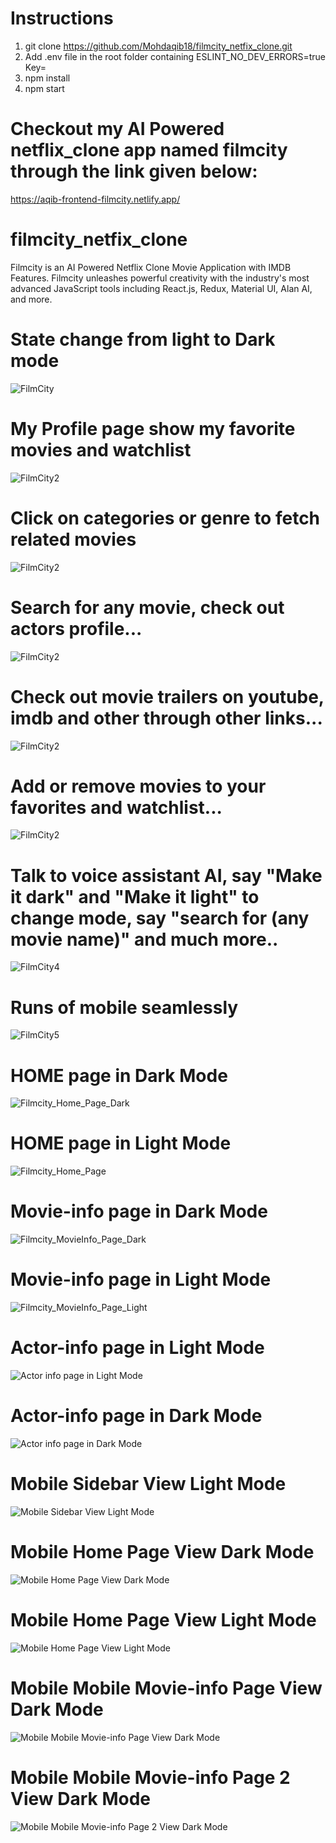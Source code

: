 # Instructions
1. git clone https://github.com/Mohdaqib18/filmcity_netfix_clone.git
2. Add .env file in the root folder containing ESLINT_NO_DEV_ERRORS=true  Key=<API KEY>
3. npm install
4. npm start


# Checkout my AI Powered netflix_clone app named filmcity through the link given below:
 https://aqib-frontend-filmcity.netlify.app/


# filmcity_netfix_clone
Filmcity is an AI Powered Netflix Clone Movie Application with IMDB Features. Filmcity unleashes powerful creativity with the industry's most advanced JavaScript tools including React.js, Redux, Material UI, Alan AI, and more.

# State change from light to Dark mode
![FilmCity](https://user-images.githubusercontent.com/37264147/196005850-142e65cb-77de-4b52-b6c9-27c9a4a39178.gif)


# My Profile page show my favorite movies and watchlist
![FilmCity2](https://user-images.githubusercontent.com/37264147/196006160-7ae50c36-3efe-443b-accc-da0773db0696.gif)

# Click on categories or genre to fetch related movies 
![FilmCity2](https://user-images.githubusercontent.com/37264147/196006377-3d98a0e6-8942-42a8-a5d0-beab29048b4c.gif)

# Search for any movie, check out actors profile...
![FilmCity2](https://user-images.githubusercontent.com/37264147/196006577-8c8339f5-63eb-46af-b555-518c842c8e42.gif)

# Check out movie trailers on youtube, imdb and other through other links...
![FilmCity2](https://user-images.githubusercontent.com/37264147/196006795-77b1dee5-652e-43a7-b382-50b228b5a3de.gif)

# Add or remove movies to your favorites and watchlist...
![FilmCity2](https://user-images.githubusercontent.com/37264147/196006952-904b6a1b-86d4-449b-9f91-1435779b5e0c.gif)

# Talk to voice assistant AI, say "Make it dark" and "Make it light" to change mode, say "search for (any movie name)" and much more..
  ![FilmCity4](https://user-images.githubusercontent.com/37264147/196008888-15effea8-f05e-4732-8522-f0e8eea3521d.gif)

# Runs of mobile seamlessly
![FilmCity5](https://user-images.githubusercontent.com/37264147/196008959-a053760f-ab8e-4a59-980c-8b865e7662a5.gif)

  
  
# HOME page in Dark Mode
![Filmcity_Home_Page_Dark](https://user-images.githubusercontent.com/37264147/195973215-3c1c6373-8097-4f70-8d19-3e3e8024c8d2.jpg)


# HOME page in Light Mode
![Filmcity_Home_Page](https://user-images.githubusercontent.com/37264147/195973396-e92f72f3-b846-45f0-a2a6-dc93f05ce2f2.jpg)


# Movie-info page in Dark Mode
![Filmcity_MovieInfo_Page_Dark](https://user-images.githubusercontent.com/37264147/195973430-cd7be240-65a5-4cc6-a615-fab52da45dfd.jpg)


# Movie-info page in Light Mode
![Filmcity_MovieInfo_Page_Light](https://user-images.githubusercontent.com/37264147/195973436-3056393f-80fe-47c0-a2e4-171de4e89bd9.jpg)


# Actor-info page in Light Mode
![Actor info page in Light Mode](https://user-images.githubusercontent.com/37264147/195973595-2929c21f-e425-43f5-8b1e-a5e5e1a79345.jpg)


# Actor-info page in Dark Mode
![Actor info page in Dark Mode](https://user-images.githubusercontent.com/37264147/195973609-c2b6b5e4-69a9-4a09-94e8-3b2d5acd8eb5.jpg)


# Mobile  Sidebar View Light Mode
![Mobile  Sidebar View Light Mode](https://user-images.githubusercontent.com/37264147/195974909-b60160cf-062c-4821-8e20-7f12ae5be1f6.jpg)


# Mobile Home Page View Dark Mode
![Mobile Home Page View Dark Mode](https://user-images.githubusercontent.com/37264147/195974932-915082b8-920c-4490-a27c-5a9a0e258ad9.jpg)

# Mobile Home Page View Light Mode
![Mobile Home Page View Light Mode](https://user-images.githubusercontent.com/37264147/195974957-f034633e-c469-495a-b536-f53ec779a736.jpg)

# Mobile Mobile Movie-info Page View Dark Mode
![Mobile Mobile Movie-info Page View Dark Mode](https://user-images.githubusercontent.com/37264147/195974976-dd517e36-3439-42ab-94f5-2859ef01c9ea.jpg)

# Mobile Mobile Movie-info Page 2 View Dark Mode
![Mobile Mobile Movie-info Page 2 View Dark Mode](https://user-images.githubusercontent.com/37264147/195974988-759c80b8-ff71-4503-9fce-9987d9ae2f39.jpg)



